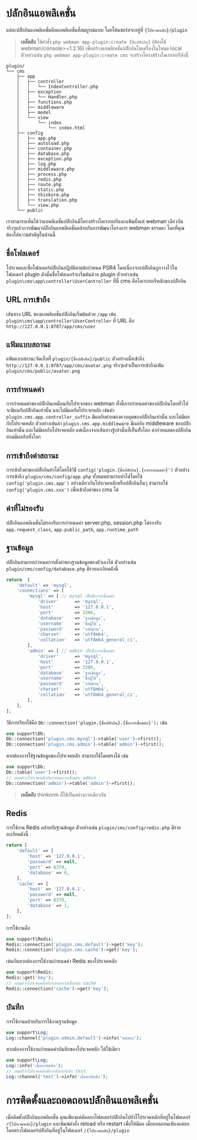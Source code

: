 # ปลัักอินแอพลิเคชั่น
แต่ละปลัักอินแอพลิเคชั่นคือแอพลิเคชั่นที่สมบูรณ์แบบ โดยโค้ดซอร์สจะอยู่ที่ `{โปรเจคหลัก}/plugin` 

> **เคล็ดลับ**
> ใช้คำสั่ง `php webman app-plugin:create {ชื่อปลัักอิน}` (ต้องใช้ webman/console>=1.2.16) เพื่อสร้างแอพลิเคชั่นปลัักอินในเครื่องในโหมด local ตัวอย่างเช่น `php webman app-plugin:create cms` จะสร้างโครงสร้างไดเรกทอรีดังนี้

```plaintext
plugin/
└── cms
    ├── app
    │   ├── controller
    │   │   └── IndexController.php
    │   ├── exception
    │   │   └── Handler.php
    │   ├── functions.php
    │   ├── middleware
    │   ├── model
    │   └── view
    │       └── index
    │           └── index.html
    ├── config
    │   ├── app.php
    │   ├── autoload.php
    │   ├── container.php
    │   ├── database.php
    │   ├── exception.php
    │   ├── log.php
    │   ├── middleware.php
    │   ├── process.php
    │   ├── redis.php
    │   ├── route.php
    │   ├── static.php
    │   ├── thinkorm.php
    │   ├── translation.php
    │   └── view.php
    └── public
```

เราสามารถเห็นได้ว่าแอพลิเคชั่นปลัักอินมีโครงสร้างไดเรกทอรีและแฟ้มตั้งแต่ webman เดียวกัน จริงๆแล้วการพัฒนาปลัักอินแอพลิเคชั่นคล้ายกับการพัฒนาโครงการ webman ธรรมดา โดยที่คุณต้องใส่ความสำคัญในด้านนี้

## ชื่อโฟลเดอร์
โปรเจคและชื่อโฟลเดอร์ปลัักอินปฏิบัติตามข้อกำหนด PSR4 โดยเนื่องจากปลัักอินถูกวางไว้ในโฟลเดอร์ plugin ดังนั้นชื่อโฟลเดอร์จะเริ่มต้นด้วย plugin ตัวอย่างเช่น `plugin\cms\app\controller\UserController` ที่นี่ cms คือไดเรกทอรีหลักของปลัักอิน

## URL การเข้าถึง
เส้นทาง URL ของแอพลิเคชั่นปลัักอินเริ่มต้นด้วย `/app` เช่น `plugin\cms\app\controller\UserController` ที่ URL คือ `http://127.0.0.1:8787/app/cms/user`

## แฟ้มแบบสถานะ
แฟ้มแบบสถานะจัดเก็บที่ `plugin/{ชื่อปลัักอิน}/public` ตัวอย่างเมื่อเข้าถึง `http://127.0.0.1:8787/app/cms/avatar.png` จริงๆแล้วเป็นการเข้าถึงแฟ้ม `plugin/cms/public/avatar.png`

## การกำหนดค่า
การกำหนดค่าของปลัักอินเหมือนกับโปรเจกของ webman ทั้งนี้การกำหนดค่าของปลัักอินโดยทั่วไปจะมีผลกับปลัักอินเท่านั้น และไม่มีผลกับโปรเจกหลัก
เช่นค่า `plugin.cms.app.controller_suffix` มีผลกับคำยของควบคุมของปลัักอินเท่านั้น และไม่มีผลกับโปรเจคหลัก
ตัวอย่างเช่นค่า `plugin.cms.app.middleware` มีผลกับ middleware ของปลัักอินเท่านั้น และไม่มีผลกับโปรเจคหลัก
แต่เนื่องจากเส้นทางรู้เท่านั้นที่เป็นทั่้งโลก ค่ากำหนดของปลัักอินย่อมมีผลกับทั้งโลก

## การเข้าถึงค่าสถานะ
การเข้าถึงค่าของปลัักอินทำได้โดยใช้วิธี `config('plugin.{ชื่อปลัักอิน}.{การกำหนดค่า}')` ตัวอย่างการเข้าถึง `plugin/cms/config/app.php` ทั้งหมดสามารถทำได้โดยใช้ `config('plugin.cms.app')` 
อย่างเดียวกันโปรเจคหลักหรือปลัักอินอื่นๆ สามารถใช้ `config('plugin.cms.xxx')` เพื่อเข้าถึงค่าของ cms ได้

## ค่าที่ไม่รองรับ
ปลัักอินแอพลิเคชั่นไม่รองรับการกำหนดค่า server.php, session.php ไม่รองรับ `app.request_class`, `app.public_path`, `app.runtime_path`

## ฐานข้อมูล
ปลัักอินสามารถกำหนดการตั้งค่าของฐานข้อมูลของตัวเองได้ ตัวอย่างเช่น `plugin/cms/config/database.php` มีรายละเอียดดังนี้
```php
return  [
    'default' => 'mysql',
    'connections' => [
        'mysql' => [ // mysql เป็นชื่อการเชื่อมต่อ
            'driver'      => 'mysql',
            'host'        => '127.0.0.1',
            'port'        => 3306,
            'database'    => 'ฐานข้อมูล',
            'username'    => 'ชื่อผู้ใช้',
            'password'    => 'รหัสผ่าน',
            'charset'     => 'utf8mb4',
            'collation'   => 'utf8mb4_general_ci',
        ],
        'admin' => [ // admin เป็นชื่อการเชื่อมต่อ
            'driver'      => 'mysql',
            'host'        => '127.0.0.1',
            'port'        => 3306,
            'database'    => 'ฐานข้อมูล',
            'username'    => 'ชื่อผู้ใช้',
            'password'    => 'รหัสผ่าน',
            'charset'     => 'utf8mb4',
            'collation'   => 'utf8mb4_general_ci',
        ],
    ],
];
```
วิธีการเรียกใช้คือ `Db::connection('plugin.{ชื่อปลัักอิน}.{ชื่อการเชื่อมต่อ}');` เช่น
```php
use support\Db;
Db::connection('plugin.cms.mysql')->table('user')->first();
Db::connection('plugin.cms.admin')->table('admin')->first();
```
หากต้องการใช้ฐานข้อมูลของโปรเจคหลัก สามารถใช้โดยตรงได้ เช่น
```php
use support\Db;
Db::table('user')->first();
// สมมติว่าโปรเจคหลักยังกำหนดการเชื่อมต่อ admin
Db::connection('admin')->table('admin')->first();
```

> **เคล็ดลับ**
> thinkorm ก็ใช้เป็นอย่างการเดียวกัน

## Redis
การใช้งาน Redis คล้ายกับฐานข้อมูล ตัวอย่างเช่น `plugin/cms/config/redis.php` มีรายละเอียดดังนี้
```php
return [
    'default' => [
        'host' => '127.0.0.1',
        'password' => null,
        'port' => 6379,
        'database' => 0,
    ],
    'cache' => [
        'host' => '127.0.0.1',
        'password' => null,
        'port' => 6379,
        'database' => 1,
    ],
];
```
การใช้งานคือ
```php
use support\Redis;
Redis::connection('plugin.cms.default')->get('key');
Redis::connection('plugin.cms.cache')->get('key');
```
เช่นกันหากต้องการใช้งานกำหนดค่า Redis ของโปรเจคหลัก
```php
use support\Redis;
Redis::get('key');
// สมมติว่าโปรเจคหลักยังกำหนดการเชื่อมต่อ cache
Redis::connection('cache')->get('key');
```

## บันทึก
การใช้งานคล้ายกับการใช้งานฐานข้อมูล
```php
use support\Log;
Log::channel('plugin.admin.default')->info('ทดสอบ');
```
หากต้องการใช้งานกำหนดค่าบันทึกของโปรเจคหลัก ให้ใช้เดียว
```php
use support\Log;
Log::info('เนื้อหาบันทึก');
// สมมติว่าโปรเจคหลักมีการตั้งค่าบันทึก test
Log::channel('test')->info('เนื้อหาบันทึก');
```

# การติดตั้งและถอดถอนปลัักอินแอพลิเคชั่น
เมื่อติดตั้งปลัักอินแอพลิเคชั่น คุณเพียงแค่คัดลอกโฟลเดอร์ปลัักอินไปยังโโปรเจคหลักที่อยู่ในโฟลเดอร์ `/{โปรเจคหลัก}/plugin` และพิมพ์คำสั่ง reload หรือ restart เพื่อให้มีผล
เมื่อถอดถอนเพียงแค่ลบโดยตรงโฟลเดอร์ปลัักอินที่อยู่ในโฟลเดอร์ `/{โปรเจคหลัก}/plugin` 
